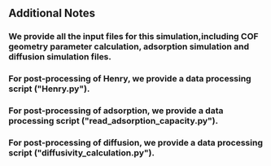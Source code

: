 ## Additional Notes
### We provide all the input files for this simulation,including COF geometry parameter calculation, adsorption simulation and diffusion simulation files. 
### For post-processing of Henry, we provide a data processing script ("Henry.py").
### For post-processing of adsorption, we provide a data processing script ("read_adsorption_capacity.py").
### For post-processing of diffusion, we provide a data processing script ("diffusivity_calculation.py").
